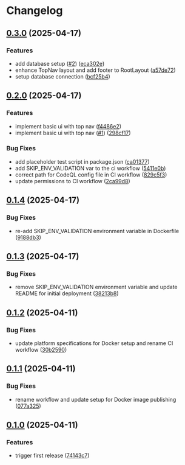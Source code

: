 # Changelog

## [0.3.0](https://github.com/Lucaas27/galleria/compare/v0.2.0...v0.3.0) (2025-04-17)

### Features

* add database setup ([#2](https://github.com/Lucaas27/galleria/issues/2)) ([eca302e](https://github.com/Lucaas27/galleria/commit/eca302e6887ad1e600c8b9e4351fec0149d087c0))
* enhance TopNav layout and add footer to RootLayout ([a57de72](https://github.com/Lucaas27/galleria/commit/a57de72e329db02342824363a12c35c5c062f6a2))
* setup database connection ([bcf25b4](https://github.com/Lucaas27/galleria/commit/bcf25b457c6e2145a4c50aa4479c5b21e55926a5))

## [0.2.0](https://github.com/Lucaas27/galleria/compare/v0.1.4...v0.2.0) (2025-04-17)

### Features

* implement basic ui with top nav ([f4486e2](https://github.com/Lucaas27/galleria/commit/f4486e2ad0f9c562da6e5d798ac2f3e253d55b63))
* implement basic ui with top nav ([#1](https://github.com/Lucaas27/galleria/issues/1)) ([298cf17](https://github.com/Lucaas27/galleria/commit/298cf17770934e00d630ff631b6363b060a3f921))

### Bug Fixes

* add placeholder test script in package.json ([ca01377](https://github.com/Lucaas27/galleria/commit/ca01377fa9cca1a0cfb776f8ca15bab92c59b8c4))
* add SKIP_ENV_VALIDATION var to the ci workflow ([5411e0b](https://github.com/Lucaas27/galleria/commit/5411e0bcfce19bee2c6b14d9122269bab54f58cc))
* correct path for CodeQL config file in CI workflow ([829c5f3](https://github.com/Lucaas27/galleria/commit/829c5f31110b41cf803b7df9c7523cfb0e363e34))
* update permissions to CI workflow ([2ca99d8](https://github.com/Lucaas27/galleria/commit/2ca99d8b20bb468ff91ddd9fa7181847a355d48a))

## [0.1.4](https://github.com/Lucaas27/galleria/compare/v0.1.3...v0.1.4) (2025-04-17)

### Bug Fixes

* re-add SKIP_ENV_VALIDATION environment variable in Dockerfile ([9188db3](https://github.com/Lucaas27/galleria/commit/9188db3ccfc6079e0cffc096664b1baaf693730f))

## [0.1.3](https://github.com/Lucaas27/galleria/compare/v0.1.2...v0.1.3) (2025-04-17)

### Bug Fixes

* remove SKIP_ENV_VALIDATION environment variable and update README for initial deployment ([38213b8](https://github.com/Lucaas27/galleria/commit/38213b838f202b10ef2384953b2221948aa9e30f))

## [0.1.2](https://github.com/Lucaas27/galleria/compare/v0.1.1...v0.1.2) (2025-04-11)

### Bug Fixes

* update platform specifications for Docker setup and rename CI workflow ([30b2590](https://github.com/Lucaas27/galleria/commit/30b25909e315739bf433d1f1bad0b07c974fac3f))

## [0.1.1](https://github.com/Lucaas27/galleria/compare/v0.1.0...v0.1.1) (2025-04-11)

### Bug Fixes

* rename workflow and update setup for Docker image publishing ([077a325](https://github.com/Lucaas27/galleria/commit/077a325a9b9df2ebb43e6229d50c0c16f805cf16))

## [0.1.0](https://github.com/Lucaas27/galleria/compare/v0.0.0...v0.1.0) (2025-04-11)

### Features

* trigger first release ([74143c7](https://github.com/Lucaas27/galleria/commit/74143c7ef97d1d413fea75a3fe8ee3f27fe5e3b8))
